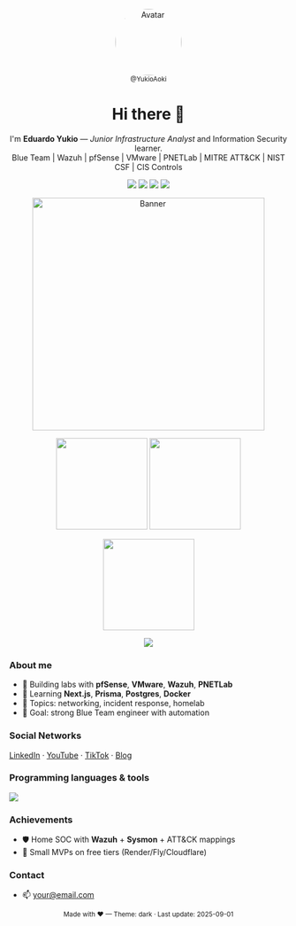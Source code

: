<!-- PROFILE README (Dark) -->

<p align="center">
  <img src="https://avatars.githubusercontent.com/u/00000000?v=4" width="120" style="border-radius:50%" alt="Avatar"/><br/>
  <sub>@YukioAoki</sub>
</p>

<h1 align="center">Hi there 👋</h1>
<p align="center">
  I'm <b>Eduardo Yukio</b> — <i>Junior Infrastructure Analyst</i> and Information Security learner.
  <br/>Blue Team | Wazuh | pfSense | VMware | PNETLab | MITRE ATT&CK | NIST CSF | CIS Controls
</p>

<p align="center">
  <img src="https://img.shields.io/badge/Role-Infrastructure%20Analyst-0A0F24?style=for-the-badge"/>
  <img src="https://img.shields.io/badge/Focus-Cybersecurity-2D333B?style=for-the-badge"/>
  <a href="mailto:eduardoyukioaoki2015@hotmail.com"><img src="https://img.shields.io/badge/Email-Contact-2F81F7?style=for-the-badge"></a>
  <img src="https://komarev.com/ghpvc/?username=YukioAoki&style=for-the-badge" />
</p>

<p align="center">
  <img src="https://i.imgur.com/your-banner.png" width="420" alt="Banner"/>
</p>

<p align="center">
  <img height="165" src="https://github-readme-stats.vercel.app/api?username=YukioAoki&show_icons=true&theme=github_dark&hide_border=true" />
  <img height="165" src="https://github-readme-stats.vercel.app/api/top-langs/?username=YukioAoki&layout=compact&theme=github_dark&hide_border=true" />
</p>

<p align="center">
  <img height="165" src="https://github-readme-streak-stats.herokuapp.com/?user=YukioAoki&theme=github-dark-blue&hide_border=true" />
</p>

<p align="center">
  <img src="https://github-profile-trophy.vercel.app/?username=YukioAoki&theme=onestar&no-frame=true&row=1&column=6" />
</p>

### About me
- 🔭 Building labs with **pfSense**, **VMware**, **Wazuh**, **PNETLab**  
- 🌱 Learning **Next.js**, **Prisma**, **Postgres**, **Docker**  
- 💬 Topics: networking, incident response, homelab  
- 🎯 Goal: strong Blue Team engineer with automation

### Social Networks
[LinkedIn](https://www.linkedin.com/in/eduardo-yukio-aoki/) ·
[YouTube](https://youtube.com/@your-handle) ·
[TikTok](https://www.tiktok.com/@your-handle) ·
[Blog](https://your-blog.example)

### Programming languages & tools
<p>
  <img src="https://skillicons.dev/icons?i=ts,js,python,go,bash,linux,docker,postgres,redis,react,nextjs,git,github,vscode" />
</p>

### Achievements
- 🛡️ Home SOC with **Wazuh** + **Sysmon** + ATT&CK mappings  
- 🚀 Small MVPs on free tiers (Render/Fly/Cloudflare)  

### Contact
- 📫 your@email.com

<p align="center">
  <sub>Made with ♥ — Theme: dark · Last update: 2025-09-01</sub>
</p>

